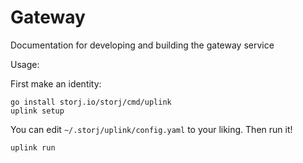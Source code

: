 # Gateway

Documentation for developing and building the gateway service

Usage:

First make an identity:
```
go install storj.io/storj/cmd/uplink
uplink setup
```

You can edit `~/.storj/uplink/config.yaml` to your liking. Then run it!

```
uplink run
```
